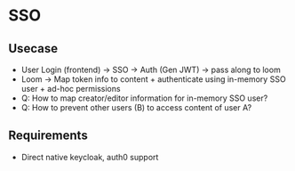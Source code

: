 # SSO

## Usecase

* User Login (frontend) -> SSO -> Auth (Gen JWT) -> pass along to loom
* Loom -> Map token info to content + authenticate using in-memory SSO user + ad-hoc permissions
* Q: How to map creator/editor information for in-memory SSO user?
* Q: How to prevent other users (B) to access content of user A?

## Requirements

- Direct native keycloak, auth0 support